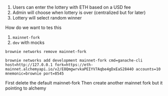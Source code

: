 1. Users can enter the lottery with ETH based on a USD fee
2. Admin will choose when lottery is over (centralized but for later)
3. Lottery will select random winner


How do we want to tes this 

1. `mainnet-fork`
2. `dev` with mocks



```
brownie networks remove mainnet-fork

brownie networks add development mainnet-fork cmd=ganache-cli host=http://127.0.0.1 fork=https://eth-mainnet.alchemyapi.io/v2/E8QmgwrvkaPEIYV7Aqbe4gDxEaS2844O accounts=10 mnemonic=brownie port=8545
```

First delete the default mainnet-fork
Then create another mainnet fork but it pointing to alchemy 

